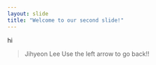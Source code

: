 ```yaml
---
layout: slide
title: "Welcome to our second slide!"
---
```

hi
> Jihyeon Lee
Use the left arrow to go back!!
